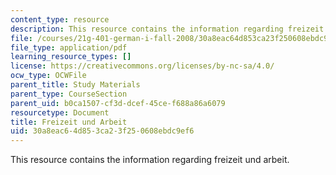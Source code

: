 ```yaml
---
content_type: resource
description: This resource contains the information regarding freizeit und arbeit.
file: /courses/21g-401-german-i-fall-2008/30a8eac64d853ca23f250608ebdc9ef6_MIT21G_401F08_freiz_arbe.pdf
file_type: application/pdf
learning_resource_types: []
license: https://creativecommons.org/licenses/by-nc-sa/4.0/
ocw_type: OCWFile
parent_title: Study Materials
parent_type: CourseSection
parent_uid: b0ca1507-cf3d-dcef-45ce-f688a86a6079
resourcetype: Document
title: Freizeit und Arbeit
uid: 30a8eac6-4d85-3ca2-3f25-0608ebdc9ef6
---
```

This resource contains the information regarding freizeit und arbeit.